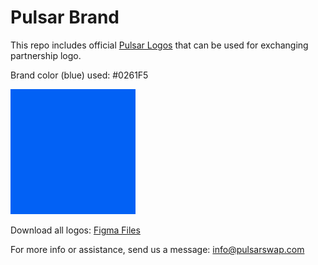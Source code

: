 # Pulsar Brand

This repo includes official [Pulsar Logos](https://github.com/PulsarSwap/Logo/tree/main/pulsar) that can be used for exchanging partnership logo.

Brand color (blue) used: #0261F5

![#0261F5](https://github.com/PulsarSwap/Logo/blob/main/pulsar/png/brand_color.png)

Download all logos: [Figma Files](https://www.figma.com/file/UkGltZ0hc6gOiVlxPZwKpH/Pulsar-Logos?node-id=0%3A1)

For more info or assistance, send us a message:
[info@pulsarswap.com](mailto:info@pulsarswap.com)
